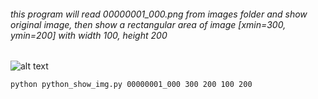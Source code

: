 ###### this program will read 00000001_000.png from images folder and show original image, then show a rectangular area of image [xmin=300, ymin=200] with width 100, height 200 
![alt text](http://math.hws.edu/eck/cs124/javanotes6/c6/gui_coordinates.png)
```bash
python python_show_img.py 00000001_000 300 200 100 200
```


